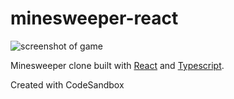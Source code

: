 # minesweeper-react

![screenshot of game](screenshot.png)

Minesweeper clone built with [React](https://reactjs.org/) and [Typescript](https://www.typescriptlang.org/).

Created with CodeSandbox
